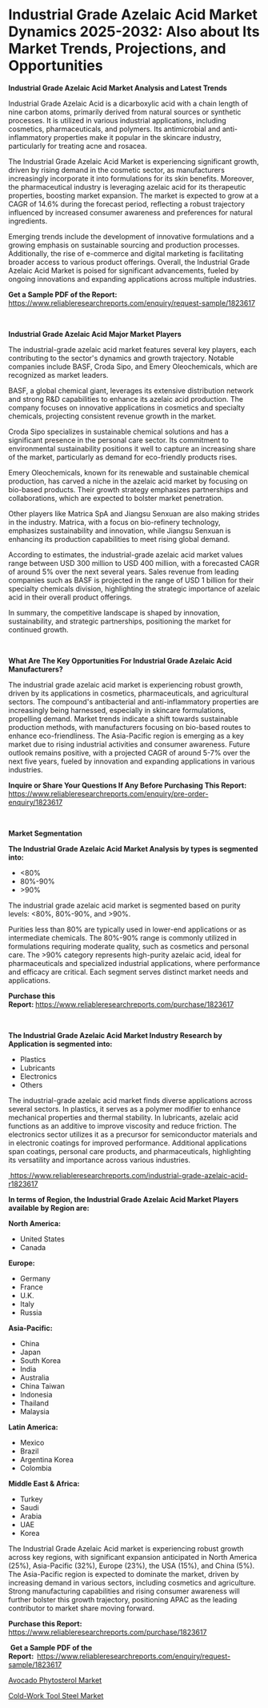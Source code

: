 <p><h1>Industrial Grade Azelaic Acid Market Dynamics 2025-2032: Also about Its Market Trends, Projections, and Opportunities</h1></p><p><strong>Industrial Grade Azelaic Acid Market Analysis and Latest Trends</strong></p>
<p><p>Industrial Grade Azelaic Acid is a dicarboxylic acid with a chain length of nine carbon atoms, primarily derived from natural sources or synthetic processes. It is utilized in various industrial applications, including cosmetics, pharmaceuticals, and polymers. Its antimicrobial and anti-inflammatory properties make it popular in the skincare industry, particularly for treating acne and rosacea.</p><p>The Industrial Grade Azelaic Acid Market is experiencing significant growth, driven by rising demand in the cosmetic sector, as manufacturers increasingly incorporate it into formulations for its skin benefits. Moreover, the pharmaceutical industry is leveraging azelaic acid for its therapeutic properties, boosting market expansion. The market is expected to grow at a CAGR of 14.6% during the forecast period, reflecting a robust trajectory influenced by increased consumer awareness and preferences for natural ingredients.</p><p>Emerging trends include the development of innovative formulations and a growing emphasis on sustainable sourcing and production processes. Additionally, the rise of e-commerce and digital marketing is facilitating broader access to various product offerings. Overall, the Industrial Grade Azelaic Acid Market is poised for significant advancements, fueled by ongoing innovations and expanding applications across multiple industries.</p></p>
<p><strong>Get a Sample PDF of the Report:&nbsp;</strong> <a href="https://www.reliableresearchreports.com/enquiry/request-sample/1823617?utm_campaign=38&utm_medium=2&utm_source=Github&utm_content=ia&utm_term=03022025&utm_id=industrial-grade-azelaic-acid">https://www.reliableresearchreports.com/enquiry/request-sample/1823617</a></p>
<p>&nbsp;</p>
<p><strong>Industrial Grade Azelaic Acid Major Market Players</strong></p>
<p><p>The industrial-grade azelaic acid market features several key players, each contributing to the sector's dynamics and growth trajectory. Notable companies include BASF, Croda Sipo, and Emery Oleochemicals, which are recognized as market leaders.</p><p>BASF, a global chemical giant, leverages its extensive distribution network and strong R&D capabilities to enhance its azelaic acid production. The company focuses on innovative applications in cosmetics and specialty chemicals, projecting consistent revenue growth in the market.</p><p>Croda Sipo specializes in sustainable chemical solutions and has a significant presence in the personal care sector. Its commitment to environmental sustainability positions it well to capture an increasing share of the market, particularly as demand for eco-friendly products rises.</p><p>Emery Oleochemicals, known for its renewable and sustainable chemical production, has carved a niche in the azelaic acid market by focusing on bio-based products. Their growth strategy emphasizes partnerships and collaborations, which are expected to bolster market penetration.</p><p>Other players like Matrica SpA and Jiangsu Senxuan are also making strides in the industry. Matrica, with a focus on bio-refinery technology, emphasizes sustainability and innovation, while Jiangsu Senxuan is enhancing its production capabilities to meet rising global demand.</p><p>According to estimates, the industrial-grade azelaic acid market values range between USD 300 million to USD 400 million, with a forecasted CAGR of around 5% over the next several years. Sales revenue from leading companies such as BASF is projected in the range of USD 1 billion for their specialty chemicals division, highlighting the strategic importance of azelaic acid in their overall product offerings.</p><p>In summary, the competitive landscape is shaped by innovation, sustainability, and strategic partnerships, positioning the market for continued growth.</p></p>
<p>&nbsp;</p>
<p><strong>What Are The Key Opportunities For Industrial Grade Azelaic Acid Manufacturers?</strong></p>
<p><p>The industrial grade azelaic acid market is experiencing robust growth, driven by its applications in cosmetics, pharmaceuticals, and agricultural sectors. The compound's antibacterial and anti-inflammatory properties are increasingly being harnessed, especially in skincare formulations, propelling demand. Market trends indicate a shift towards sustainable production methods, with manufacturers focusing on bio-based routes to enhance eco-friendliness. The Asia-Pacific region is emerging as a key market due to rising industrial activities and consumer awareness. Future outlook remains positive, with a projected CAGR of around 5-7% over the next five years, fueled by innovation and expanding applications in various industries.</p></p>
<p><strong>Inquire or Share Your Questions If Any Before Purchasing This Report:</strong> <a href="https://www.reliableresearchreports.com/enquiry/pre-order-enquiry/1823617?utm_campaign=38&utm_medium=2&utm_source=Github&utm_content=ia&utm_term=03022025&utm_id=industrial-grade-azelaic-acid">https://www.reliableresearchreports.com/enquiry/pre-order-enquiry/1823617</a></p>
<p>&nbsp;</p>
<p><strong>Market Segmentation</strong></p>
<p><strong>The Industrial Grade Azelaic Acid Market Analysis by types is segmented into:</strong></p>
<p><ul><li><80%</li><li>80%-90%</li><li>>90%</li></ul></p>
<p><p>The industrial grade azelaic acid market is segmented based on purity levels: <80%, 80%-90%, and >90%. </p><p>Purities less than 80% are typically used in lower-end applications or as intermediate chemicals. The 80%-90% range is commonly utilized in formulations requiring moderate quality, such as cosmetics and personal care. The >90% category represents high-purity azelaic acid, ideal for pharmaceuticals and specialized industrial applications, where performance and efficacy are critical. Each segment serves distinct market needs and applications.</p></p>
<p><strong>Purchase this Report:&nbsp;</strong><a href="https://www.reliableresearchreports.com/purchase/1823617?utm_campaign=38&utm_medium=2&utm_source=Github&utm_content=ia&utm_term=03022025&utm_id=industrial-grade-azelaic-acid">https://www.reliableresearchreports.com/purchase/1823617</a></p>
<p>&nbsp;</p>
<p><strong>The Industrial Grade Azelaic Acid Market Industry Research by Application is segmented into:</strong></p>
<p><ul><li>Plastics</li><li>Lubricants</li><li>Electronics</li><li>Others</li></ul></p>
<p><p>The industrial-grade azelaic acid market finds diverse applications across several sectors. In plastics, it serves as a polymer modifier to enhance mechanical properties and thermal stability. In lubricants, azelaic acid functions as an additive to improve viscosity and reduce friction. The electronics sector utilizes it as a precursor for semiconductor materials and in electronic coatings for improved performance. Additional applications span coatings, personal care products, and pharmaceuticals, highlighting its versatility and importance across various industries.</p></p>
<p><a href="https://www.reliableresearchreports.com/industrial-grade-azelaic-acid-r1823617?utm_campaign=38&utm_medium=2&utm_source=Github&utm_content=ia&utm_term=03022025&utm_id=industrial-grade-azelaic-acid">&nbsp;https://www.reliableresearchreports.com/industrial-grade-azelaic-acid-r1823617</a></p>
<p><strong>In terms of Region, the Industrial Grade Azelaic Acid Market Players available by Region are:</strong></p>
<p>
    <p> <strong> North America: </strong>
        <ul>
            <li>United States</li>
            <li>Canada</li>
        </ul>
        </p> 
    <p> <strong> Europe: </strong>
        <ul>
            <li>Germany</li>
            <li>France</li>
            <li>U.K.</li>
            <li>Italy</li>
            <li>Russia</li>
        </ul>
        </p> 
    <p> <strong> Asia-Pacific: </strong>
        <ul>
            <li>China</li>
            <li>Japan</li>
            <li>South Korea</li>
            <li>India</li>
            <li>Australia</li>
            <li>China Taiwan</li>
            <li>Indonesia</li>
            <li>Thailand</li>
            <li>Malaysia</li>
        </ul>
        </p> 
    <p> <strong> Latin America: </strong>
        <ul>
            <li>Mexico</li>
            <li>Brazil</li>
            <li>Argentina Korea</li>
            <li>Colombia</li>
        </ul>
        </p> 
    <p> <strong> Middle East & Africa: </strong>
        <ul>
            <li>Turkey</li>
            <li>Saudi</li>
            <li>Arabia</li>
            <li>UAE</li>
            <li>Korea</li>
        </ul>
    </p>
    </p>
<p><p>The Industrial Grade Azelaic Acid market is experiencing robust growth across key regions, with significant expansion anticipated in North America (25%), Asia-Pacific (32%), Europe (23%), the USA (15%), and China (5%). The Asia-Pacific region is expected to dominate the market, driven by increasing demand in various sectors, including cosmetics and agriculture. Strong manufacturing capabilities and rising consumer awareness will further bolster this growth trajectory, positioning APAC as the leading contributor to market share moving forward.</p></p>
<p><strong>Purchase this Report: </strong><a href="https://www.reliableresearchreports.com/purchase/1823617?utm_campaign=38&utm_medium=2&utm_source=Github&utm_content=ia&utm_term=03022025&utm_id=industrial-grade-azelaic-acid">https://www.reliableresearchreports.com/purchase/1823617</a></p>
<p>&nbsp;<strong>Get a Sample PDF of the Report:&nbsp;&nbsp;</strong><a href="https://www.reliableresearchreports.com/enquiry/request-sample/1823617?utm_campaign=38&utm_medium=2&utm_source=Github&utm_content=ia&utm_term=03022025&utm_id=industrial-grade-azelaic-acid">https://www.reliableresearchreports.com/enquiry/request-sample/1823617</a></p>
<p><strong></strong></p>
<p><p><a href="https://github.com/ngozudapshi/Market-Research-Report-List-1/blob/main/avocado-phytosterol-market.md?utm_campaign=38&utm_medium=2&utm_source=Github&utm_content=ia&utm_term=03022025&utm_id=industrial-grade-azelaic-acid">Avocado Phytosterol Market</a></p><p><a href="https://github.com/scaseiargas/Market-Research-Report-List-1/blob/main/cold-work-tool-steel-market.md?utm_campaign=38&utm_medium=2&utm_source=Github&utm_content=ia&utm_term=03022025&utm_id=industrial-grade-azelaic-acid">Cold-Work Tool Steel Market</a></p></p>